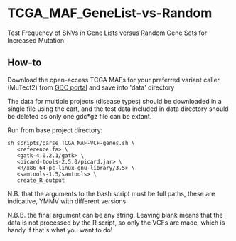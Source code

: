 # TCGA_MAF_GeneList-vs-Random
Test Frequency of SNVs in Gene Lists versus Random Gene Sets for Increased Mutation

## How-to
Download the open-access TCGA MAFs for your preferred variant caller (MuTect2) from [GDC portal](https://portal.gdc.cancer.gov/repository?filters=%7B%22op%22%3A%22and%22%2C%22content%22%3A%5B%7B%22op%22%3A%22in%22%2C%22content%22%3A%7B%22field%22%3A%22files.access%22%2C%22value%22%3A%5B%22open%22%5D%7D%7D%2C%7B%22op%22%3A%22in%22%2C%22content%22%3A%7B%22field%22%3A%22files.experimental_strategy%22%2C%22value%22%3A%5B%22WXS%22%5D%7D%7D%5D%7D) and save into 'data' directory

The data for multiple projects (disease types) should be downloaded in a single file using the cart, and the test data included in data directory should be deleted as only one gdc*gz file can be extant.

Run from base project directory:
```
sh scripts/parse_TCGA_MAF-VCF-genes.sh \
   <reference.fa> \
   <gatk-4.0.2.1/gatk> \
   <picard-tools-2.5.0/picard.jar> \
   <R/x86_64-pc-linux-gnu-library/3.5> \
   <samtools-1.5/samtools> \
   create_R_output
```
N.B. that the arguments to the bash script must be full paths, these are indicative, YMMV with different versions

N.B.B. the final argument can be any string. Leaving blank means that the data is not processed by the R script, so only the VCFs are made, which is handy if that's what you want to do!
